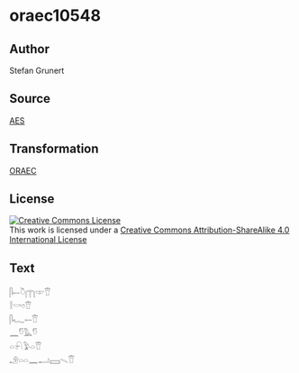 # oraec10548

## Author

Stefan Grunert

## Source

[AES](https://github.com/simondschweitzer/aes)

## Transformation

[ORAEC](https://oraec.github.io/)

## License

<a rel="license" href="http://creativecommons.org/licenses/by-sa/4.0/"><img alt="Creative Commons License" style="border-width:0" src="https://i.creativecommons.org/l/by-sa/4.0/88x31.png" /></a><br />This work is licensed under a <a rel="license" href="http://creativecommons.org/licenses/by-sa/4.0/">Creative Commons Attribution-ShareAlike 4.0 International License</a>

## Text

𓋴𓍿𓎤𓉲𓎱𓎰<br>
𓎛𓎡𓏌𓎰<br>
𓋴𓆑𓍿𓎰<br>
𓈖𓎸𓅓𓎸<br>
𓏏𓍯𓅱𓏏𓎰<br>
𓄂𓏏𓏏𓈖𓂝𓈙𓇫𓎰<br>

